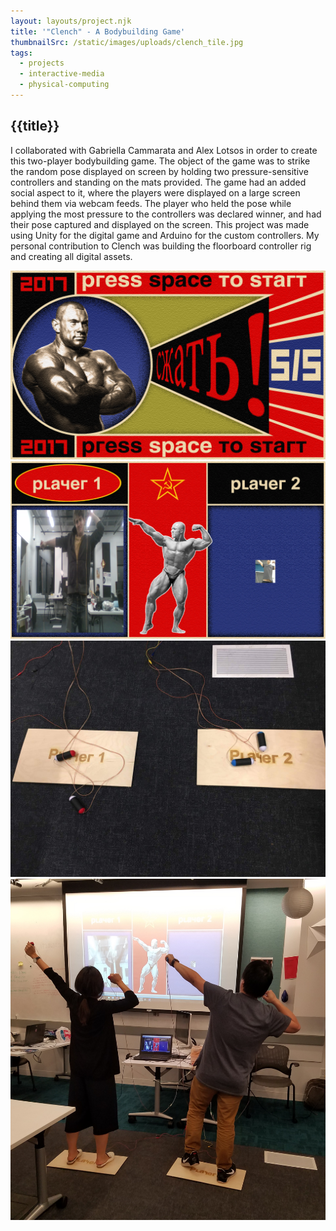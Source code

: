 ```yaml
---
layout: layouts/project.njk
title: '"Clench" - A Bodybuilding Game'
thumbnailSrc: /static/images/uploads/clench_tile.jpg
tags:
  - projects
  - interactive-media
  - physical-computing
---
```

## {{title}}

I collaborated with Gabriella Cammarata and Alex Lotsos in order to create this two-player bodybuilding game. The object of the game was to strike the random pose displayed on screen by holding two pressure-sensitive controllers and standing on the mats provided. The game had an added social aspect to it, where the players were displayed on a large screen behind them via webcam feeds. The player who held the pose while applying the most pressure to the controllers was declared winner, and had their pose captured and displayed on the screen. This project was made using Unity for the digital game and Arduino for the custom controllers. My personal contribution to Clench was building the floorboard controller rig and creating all digital assets.

<div class="object-fit:contain">
<img src="/static/images/uploads/startscreen.png">
</div>

<div class="frame">
<img src="/static/images/uploads/playscreen.png">
</div>

<div class="frame">
<img src="/static/images/uploads/clenchcontrollers.jpeg">
</div>

<div class="object-fit:contain">
<img src="/static/images/uploads/clenchplay.jpg">
</div>
